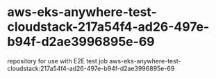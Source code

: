 # aws-eks-anywhere-test-cloudstack-217a54f4-ad26-497e-b94f-d2ae3996895e-69
repository for use with E2E test job aws-eks-anywhere-test-cloudstack:217a54f4-ad26-497e-b94f-d2ae3996895e-69
